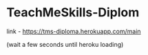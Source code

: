 # TeachMeSkills-Diplom

link - https://tms-diploma.herokuapp.com/main

(wait a few seconds until heroku loading)
